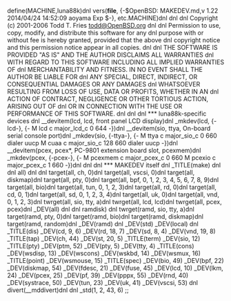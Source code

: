 define(MACHINE,luna88k)dnl
vers(__file__,
	{-$OpenBSD: MAKEDEV.md,v 1.22 2014/04/24 14:52:09 aoyama Exp $-},
etc.MACHINE)dnl
dnl
dnl Copyright (c) 2001-2006 Todd T. Fries <todd@OpenBSD.org>
dnl
dnl Permission to use, copy, modify, and distribute this software for any
dnl purpose with or without fee is hereby granted, provided that the above
dnl copyright notice and this permission notice appear in all copies.
dnl
dnl THE SOFTWARE IS PROVIDED "AS IS" AND THE AUTHOR DISCLAIMS ALL WARRANTIES
dnl WITH REGARD TO THIS SOFTWARE INCLUDING ALL IMPLIED WARRANTIES OF
dnl MERCHANTABILITY AND FITNESS. IN NO EVENT SHALL THE AUTHOR BE LIABLE FOR
dnl ANY SPECIAL, DIRECT, INDIRECT, OR CONSEQUENTIAL DAMAGES OR ANY DAMAGES
dnl WHATSOEVER RESULTING FROM LOSS OF USE, DATA OR PROFITS, WHETHER IN AN
dnl ACTION OF CONTRACT, NEGLIGENCE OR OTHER TORTIOUS ACTION, ARISING OUT OF
dnl OR IN CONNECTION WITH THE USE OR PERFORMANCE OF THIS SOFTWARE.
dnl
dnl
dnl *** luna88k-specific devices
dnl
__devitem(lcd, lcd, front panel LCD display)dnl
_mkdev(lcd, {-lcd-},
{-	M lcd c major_lcd_c 0 644 -})dnl
__devitem(sio, ttya, On-board serial console port)dnl
_mkdev(sio, {-ttya-},
{-	M ttya c major_sio_c 0 660 dialer uucp
	M cuaa c major_sio_c 128 660 dialer uucp -})dnl
__devitem(pcex, pcex*, PC-9801 extension board slot, pcexmem)dnl
_mkdev(pcex, {-pcex-},
{-	M pcexmem c major_pcex_c 0 660
	M pcexio c major_pcex_c 1 660 -})dnl
dnl
dnl *** MAKEDEV itself
dnl
_TITLE(make)
dnl
dnl all)
dnl
dnl
target(all, ch, 0)dnl
target(all, vscsi, 0)dnl
target(all, diskmap)dnl
target(all, pty, 0)dnl
target(all, bpf, 0, 1, 2, 3, 4, 5, 6, 7, 8, 9)dnl
target(all, bio)dnl
target(all, tun, 0, 1, 2, 3)dnl
target(all, rd, 0)dnl
target(all, cd, 0, 1)dnl
target(all, sd, 0, 1, 2, 3, 4)dnl
target(all, uk, 0)dnl
target(all, vnd, 0, 1, 2, 3)dnl
twrget(all, sio, tty, a)dnl
twrget(all, lcd, lcd)dnl
twrget(all, pcex, pcex)dnl
_DEV(all)
dnl
dnl ramdisk)
dnl
twrget(ramd, sio, tty, a)dnl
target(ramd, pty, 0)dnl
target(ramd, bio)dnl
target(ramd, diskmap)dnl
target(ramd, random)dnl
_DEV(ramd)
dnl
_DEV(std)
_DEV(local)
dnl
_TITLE(dis)
_DEV(cd, 9, 6)
_DEV(rd, 18, 7)
_DEV(sd, 8, 4)
_DEV(vnd, 19, 8)
_TITLE(tap)
_DEV(ch, 44)
_DEV(st, 20, 5)
_TITLE(term)
_DEV(sio, 12)
_TITLE(pty)
_DEV(ptm, 52)
_DEV(pty, 5)
_DEV(tty, 4)
_TITLE(cons)
_DEV(wsdisp, 13)
_DEV(wscons)
_DEV(wskbd, 14)
_DEV(wsmux, 16)
_TITLE(point)
_DEV(wsmouse, 15)
_TITLE(spec)
_DEV(bio, 49)
_DEV(bpf, 22)
_DEV(diskmap, 54)
_DEV(fdesc, 21)
_DEV(fuse, 45)
_DEV(lcd, 10)
_DEV(lkm, 24)
_DEV(pcex, 25)
_DEV(pf, 39)
_DEV(pppx, 55)
_DEV(rnd, 40)
_DEV(systrace, 50)
_DEV(tun, 23)
_DEV(uk, 41)
_DEV(vscsi, 53)
dnl
divert(__mddivert)dnl
dnl
_std(1, 2, 43, 6)
	;;


